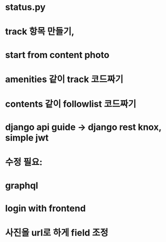 # status.py
# track 항목 만들기,
# start from content photo
# amenities 같이 track 코드짜기
# contents 같이 followlist 코드짜기

# django api guide -> django rest knox, simple jwt

# 수정 필요:
# graphql
# login with frontend
# 사진을 url로 하게 field 조정